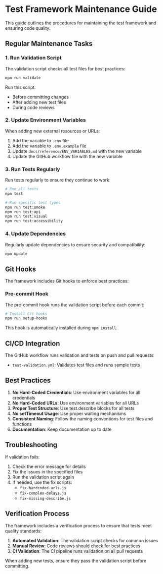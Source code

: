 <!-- Source: /Users/mzahirudeen/playwright-framework/docs/maintenance/MAINTENANCE.md -->

# Test Framework Maintenance Guide

This guide outlines the procedures for maintaining the test framework and ensuring code quality.

## Regular Maintenance Tasks

### 1. Run Validation Script

The validation script checks all test files for best practices:

```bash
npm run validate
```

Run this script:
- Before committing changes
- After adding new test files
- During code reviews

### 2. Update Environment Variables

When adding new external resources or URLs:

1. Add the variable to `.env` file
2. Add the variable to `.env.example` file
3. Update `docs/reference/ENV_VARIABLES.md` with the new variable
4. Update the GitHub workflow file with the new variable

### 3. Run Tests Regularly

Run tests regularly to ensure they continue to work:

```bash
# Run all tests
npm test

# Run specific test types
npm run test:smoke
npm run test:api
npm run test:visual
npm run test:accessibility
```

### 4. Update Dependencies

Regularly update dependencies to ensure security and compatibility:

```bash
npm update
```

## Git Hooks

The framework includes Git hooks to enforce best practices:

### Pre-commit Hook

The pre-commit hook runs the validation script before each commit:

```bash
# Install Git hooks
npm run setup-hooks
```

This hook is automatically installed during `npm install`.

## CI/CD Integration

The GitHub workflow runs validation and tests on push and pull requests:

- `test-validation.yml`: Validates test files and runs sample tests

## Best Practices

1. **No Hard-Coded Credentials**: Use environment variables for all credentials
2. **No Hard-Coded URLs**: Use environment variables for all URLs
3. **Proper Test Structure**: Use test.describe blocks for all tests
4. **No setTimeout Usage**: Use proper waiting mechanisms
5. **Consistent Naming**: Follow the naming conventions for test files and functions
6. **Documentation**: Keep documentation up to date

## Troubleshooting

If validation fails:

1. Check the error message for details
2. Fix the issues in the specified files
3. Run the validation script again
4. If needed, use the fix scripts:
   - `fix-hardcoded-urls.js`
   - `fix-complex-delays.js`
   - `fix-missing-describe.js`

## Verification Process

The framework includes a verification process to ensure that tests meet quality standards:

1. **Automated Validation**: The validation script checks for common issues
2. **Manual Review**: Code reviews should check for best practices
3. **CI Validation**: The CI pipeline runs validation on all pull requests

When adding new tests, ensure they pass the validation script before committing.